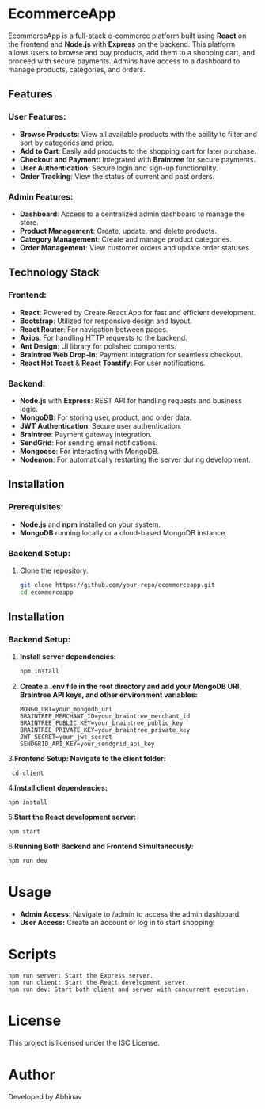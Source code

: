 # EcommerceApp

EcommerceApp is a full-stack e-commerce platform built using **React** on the frontend and **Node.js** with **Express** on the backend. This platform allows users to browse and buy products, add them to a shopping cart, and proceed with secure payments. Admins have access to a dashboard to manage products, categories, and orders.

## Features

### User Features:
- **Browse Products**: View all available products with the ability to filter and sort by categories and price.
- **Add to Cart**: Easily add products to the shopping cart for later purchase.
- **Checkout and Payment**: Integrated with **Braintree** for secure payments.
- **User Authentication**: Secure login and sign-up functionality.
- **Order Tracking**: View the status of current and past orders.

### Admin Features:
- **Dashboard**: Access to a centralized admin dashboard to manage the store.
- **Product Management**: Create, update, and delete products.
- **Category Management**: Create and manage product categories.
- **Order Management**: View customer orders and update order statuses.

## Technology Stack

### Frontend:
- **React**: Powered by Create React App for fast and efficient development.
- **Bootstrap**: Utilized for responsive design and layout.
- **React Router**: For navigation between pages.
- **Axios**: For handling HTTP requests to the backend.
- **Ant Design**: UI library for polished components.
- **Braintree Web Drop-In**: Payment integration for seamless checkout.
- **React Hot Toast** & **React Toastify**: For user notifications.

### Backend:
- **Node.js** with **Express**: REST API for handling requests and business logic.
- **MongoDB**: For storing user, product, and order data.
- **JWT Authentication**: Secure user authentication.
- **Braintree**: Payment gateway integration.
- **SendGrid**: For sending email notifications.
- **Mongoose**: For interacting with MongoDB.
- **Nodemon**: For automatically restarting the server during development.

## Installation

### Prerequisites:
- **Node.js** and **npm** installed on your system.
- **MongoDB** running locally or a cloud-based MongoDB instance.

### Backend Setup:
1. Clone the repository.
   ```bash
   git clone https://github.com/your-repo/ecommerceapp.git
   cd ecommerceapp

## Installation

### Backend Setup:

1. **Install server dependencies:**
   ```bash
   npm install


2. **Create a .env file in the root directory and add your MongoDB URI, Braintree API keys, and other environment variables:**

       MONGO_URI=your_mongodb_uri
       BRAINTREE_MERCHANT_ID=your_braintree_merchant_id
       BRAINTREE_PUBLIC_KEY=your_braintree_public_key
       BRAINTREE_PRIVATE_KEY=your_braintree_private_key
       JWT_SECRET=your_jwt_secret
       SENDGRID_API_KEY=your_sendgrid_api_key

3.**Frontend Setup:
Navigate to the client folder:**

     cd client


4.**Install client dependencies:**

    npm install


5.**Start the React development server:**

    npm start

6.**Running Both Backend and Frontend Simultaneously:**

    npm run dev

# Usage
- **Admin Access:** Navigate to /admin to access the admin dashboard.
- **User Access:** Create an account or log in to start shopping! 
# Scripts
    npm run server: Start the Express server.
    npm run client: Start the React development server.
    npm run dev: Start both client and server with concurrent execution.
  
# License
This project is licensed under the ISC License.

# Author
Developed by Abhinav
